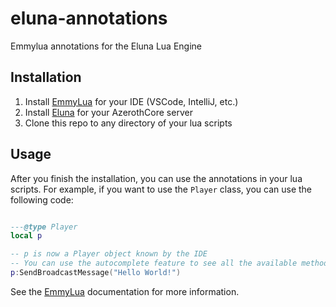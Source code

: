 # eluna-annotations
Emmylua annotations for the Eluna Lua Engine

## Installation
1. Install [EmmyLua](https://emmylua.github.io/annotation.html) for your IDE (VSCode, IntelliJ, etc.)
2. Install [Eluna](https://github.com/azerothcore/mod-eluna) for your AzerothCore server
3. Clone this repo to any directory of your lua scripts

## Usage
After you finish the installation, you can use the annotations in your lua scripts. For example, if you want to use the `Player` class, you can use the following code:
```lua

---@type Player
local p

-- p is now a Player object known by the IDE
-- You can use the autocomplete feature to see all the available methods
p:SendBroadcastMessage("Hello World!")
```

See the [EmmyLua](https://emmylua.github.io/annotation.html) documentation for more information.
